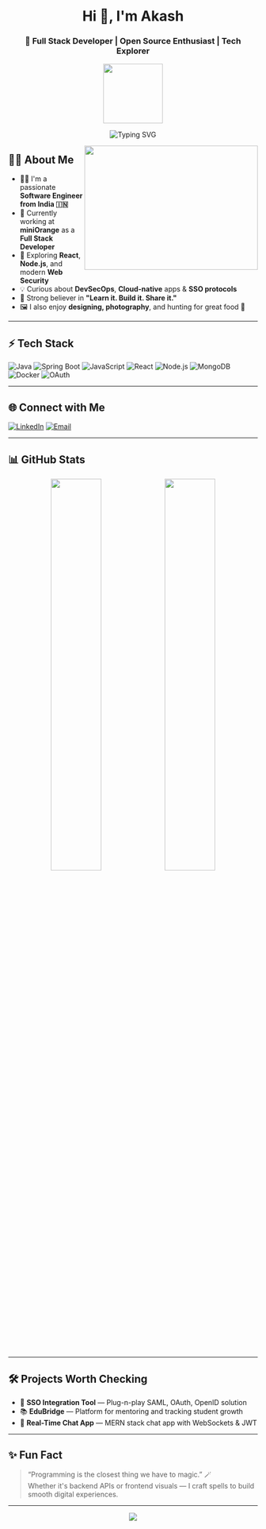 <h1 align="center">Hi 👋, I'm Akash</h1>
<h3 align="center">🚀 Full Stack Developer | Open Source Enthusiast | Tech Explorer</h3>

<p align="center">
<!--   <img src="https://media.giphy.com/media/hvRJCLFzcasrR4ia7z/giphy.gif" width="60"/> &nbsp; -->
  <img src="https://media.giphy.com/media/l0MYt5jPR6QX5pnqM/giphy.gif" width="120"/>
</p>

<p align="center">
  <img src="https://readme-typing-svg.demolab.com?font=Fira+Code&duration=3000&pause=1000&center=true&vCenter=true&width=450&lines=Full+Stack+Developer+from+India;Open+Source+Lover+%E2%9C%A8;SSO+%7C+Java+%7C+React+%7C+Spring+Boot+Expert;Always+Building%2C+Always+Learning+%F0%9F%9A%80" alt="Typing SVG" />
</p>

<img align="right" src="https://media.giphy.com/media/qgQUggAC3Pfv687qPC/giphy.gif" width="350" height="250"/>

## 🙋‍♂️ About Me

- 🧑‍💻 I'm a passionate **Software Engineer from India 🇮🇳**
- 🔭 Currently working at **miniOrange** as a **Full Stack Developer**
- 🌱 Exploring **React**, **Node.js**, and modern **Web Security**
- 💡 Curious about **DevSecOps**, **Cloud-native** apps & **SSO protocols**
- 🎯 Strong believer in **"Learn it. Build it. Share it."**
- 🖼️ I also enjoy **designing, photography**, and hunting for great food 🥢

---

## ⚡ Tech Stack

![Java](https://img.shields.io/badge/Java-ED8B00?style=for-the-badge&logo=java&logoColor=white)
![Spring Boot](https://img.shields.io/badge/SpringBoot-6DB33F?style=for-the-badge&logo=springboot&logoColor=white)
![JavaScript](https://img.shields.io/badge/JavaScript-F7DF1E?style=for-the-badge&logo=javascript&logoColor=black)
![React](https://img.shields.io/badge/React-20232A?style=for-the-badge&logo=react&logoColor=61DAFB)
![Node.js](https://img.shields.io/badge/Node.js-339933?style=for-the-badge&logo=nodedotjs&logoColor=white)
![MongoDB](https://img.shields.io/badge/MongoDB-4EA94B?style=for-the-badge&logo=mongodb&logoColor=white)
![Docker](https://img.shields.io/badge/Docker-2496ED?style=for-the-badge&logo=docker&logoColor=white)
![OAuth](https://img.shields.io/badge/OAuth-1C1C1C?style=for-the-badge&logo=oauth&logoColor=white)

---

## 🌐 Connect with Me

<p align="left">
  <a href="https://www.linkedin.com/in/akashm1" target="_blank"><img alt="LinkedIn" src="https://img.shields.io/badge/LinkedIn-%230077B5.svg?style=for-the-badge&logo=linkedin&logoColor=white"/></a>
  <a href="mailto:akashmeghwal0007@gmail.com"><img alt="Email" src="https://img.shields.io/badge/Gmail-D14836?style=for-the-badge&logo=gmail&logoColor=white"/></a>
<!--   <a href="https://pratish.dev" target="_blank"><img alt="Website" src="https://img.shields.io/badge/Portfolio-000000?style=for-the-badge&logo=vercel&logoColor=white"/></a> -->
</p>

---

## 📊 GitHub Stats

<div align="center">
  <img src="https://github-readme-stats.vercel.app/api?username=akashmeghwal&show_icons=true&theme=github_dark" width="45%" />
  <img src="https://github-readme-streak-stats.herokuapp.com/?user=akashmeghwal&theme=github-dark-blue" width="45%" />
</div>

---

## 🛠 Projects Worth Checking

- 🔐 **SSO Integration Tool** — Plug-n-play SAML, OAuth, OpenID solution  
- 📚 **EduBridge** — Platform for mentoring and tracking student growth  
- 💬 **Real-Time Chat App** — MERN stack chat app with WebSockets & JWT  

---

## ✨ Fun Fact

> “Programming is the closest thing we have to magic.” 🪄  
> Whether it's backend APIs or frontend visuals — I craft spells to build smooth digital experiences.

---

<p align="center">
  <img src="https://capsule-render.vercel.app/api?type=waving&color=00C9A7&height=120&section=footer"/>
</p>


